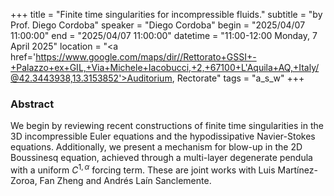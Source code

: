 +++
title = "Finite time singularities for incompressible fluids."
subtitle = "by Prof. Diego Cordoba"
speaker = "Diego Cordoba"
begin = "2025/04/07  11:00:00"
end = "2025/04/07  11:00:00"
datetime = "11:00-12:00 Monday, 7 April 2025"
location = "<a href='https://www.google.com/maps/dir//Rettorato+GSSI+-+Palazzo+ex+GIL,+Via+Michele+Iacobucci,+2,+67100+L'Aquila+AQ,+Italy/@42.3443938,13.3153852'>Auditorium, Rectorate</a>"
tags = "a_s_w"
+++

### Abstract
We begin by reviewing recent constructions of finite 
time singularities in the 3D incompressible Euler equations and the 
hypodissipative Navier-Stokes equations. Additionally, we present a 
mechanism for blow-up in the 2D Boussinesq equation, achieved through 
a multi-layer degenerate pendula with a uniform $C^{1,\alpha}$ forcing 
term. These are joint works with Luis Martínez-Zoroa, Fan Zheng and Andrés Laín Sanclemente.
